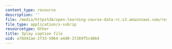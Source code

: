 ```yaml
---
content_type: resource
description: ''
file: /media/https%3A/open-learning-course-data-rc.s3.amazonaws.com/res-3-004-visualizing-materials-science-fall-2017/a78d42ae2f335064a4d037269f5c4864_LqwvVAtEIx8.vtt
file_type: application/x-subrip
resourcetype: Other
title: 3play caption file
uid: a78d42ae-2f33-5064-a4d0-37269f5c4864
---
```

